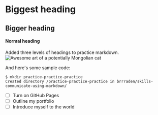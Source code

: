 # Biggest heading
## Bigger heading
#### Normal heading
Added three levels of headings to practice markdown.
![Awesome art of a potentially Mongolian cat](https://octodex.github.com/images/yaktocat.png)

And here's some sample code:
```
$ mkdir practice-practice-practice
Created directory /practice-practice-practice in brrraden/skills-communicate-using-markdown/
```

- [ ] Turn on GitHub Pages
- [ ] Outline my portfolio
- [ ] Introduce myself to the world
